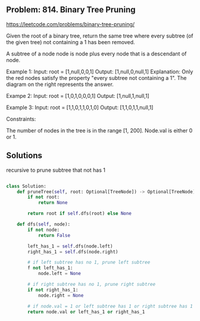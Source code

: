 ## Problem: 814. Binary Tree Pruning

https://leetcode.com/problems/binary-tree-pruning/

Given the root of a binary tree, return the same tree where every subtree (of the given tree) not containing a 1 has been removed.

A subtree of a node node is node plus every node that is a descendant of node.


Example 1:
Input: root = [1,null,0,0,1]
Output: [1,null,0,null,1]
Explanation: 
Only the red nodes satisfy the property "every subtree not containing a 1".
The diagram on the right represents the answer.

Exampe 2:
Input: root = [1,0,1,0,0,0,1]
Output: [1,null,1,null,1]

Example 3:
Input: root = [1,1,0,1,1,0,1,0]
Output: [1,1,0,1,1,null,1]
 

 Constraints:

 The number of nodes in the tree is in the range [1, 200].
 Node.val is either 0 or 1.


## Solutions

recursive to prune subtree that not has 1 

```python

class Solution:
    def pruneTree(self, root: Optional[TreeNode]) -> Optional[TreeNode]:
        if not root:
            return None

        return root if self.dfs(root) else None

    def dfs(self, node):
        if not node:
            return False

        left_has_1 = self.dfs(node.left)
        right_has_1 = self.dfs(node.right)

        # if left subtree has no 1, prune left subtree
        f not left_has_1:
            node.left = None

        # if right subtree has no 1, prune right subtree
        if not right_has_1:
            node.right = None

        # if node.val = 1 or left subtree has 1 or right subtree has 1
        return node.val or left_has_1 or right_has_1


```
